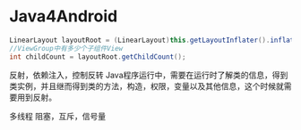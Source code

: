 Java4Android
===============

```java
LinearLayout layoutRoot = (LinearLayout)this.getLayoutInflater().inflate(R.layout.main, null);
//ViewGroup中有多少个子组件View
int childCount = layoutRoot.getChildCount();
```

反射，依赖注入，控制反转 Java程序运行中，需要在运行时了解类的信息，得到类实例，并且继而得到类的方法，构造，权限，变量以及其他信息，这个时候就需要用到反射。

多线程 阻塞，互斥，信号量